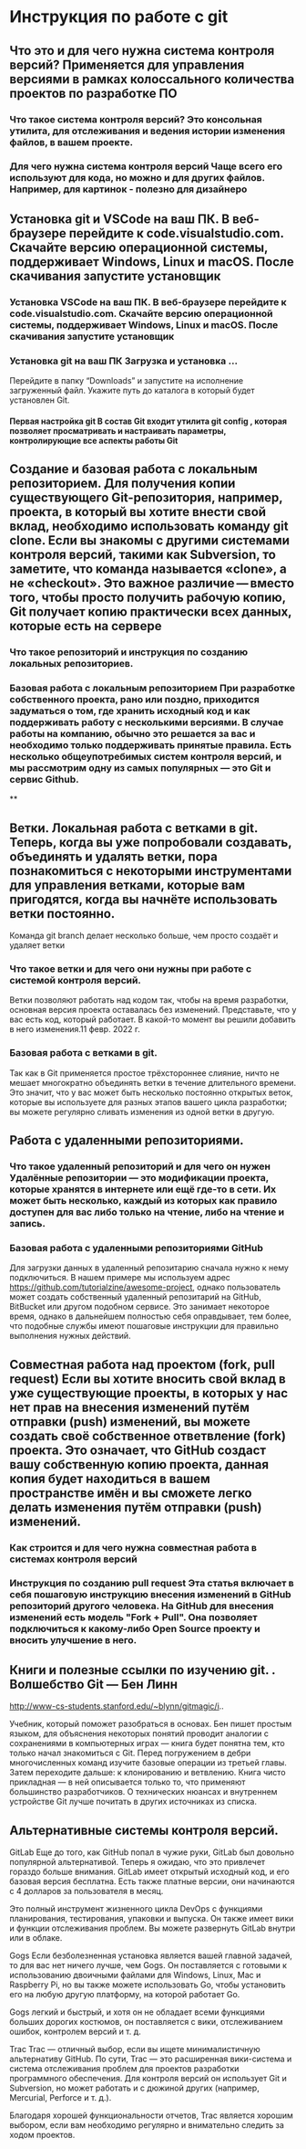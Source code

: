 # Инструкция по работе с git 

## Что это и для чего нужна система контроля версий?  Применяется для управления версиями в рамках колоссального количества проектов по разработке ПО

### Что такое система контроля версий? Это консольная утилита, для отслеживания и ведения истории изменения файлов, в вашем проекте.    

### Для чего нужна система контроля версий Чаще всего его используют для кода, но можно и для других файлов. Например, для картинок - полезно для дизайнеро

## Установка git и VSCode на ваш ПК. В веб-браузере перейдите к code.visualstudio.com. Скачайте версию операционной системы, поддерживает Windows, Linux и macOS. После скачивания запустите установщик

### Установка VSCode на ваш ПК. В веб-браузере перейдите к code.visualstudio.com. Скачайте версию операционной системы, поддерживает Windows, Linux и macOS. После скачивания запустите установщик

### Установка git на ваш ПК Загрузка и установка ...
Перейдите в папку “Downloads” и запустите на исполнение загруженный файл.
Укажите путь до каталога в который будет установлен Git.

#### Первая настройка git В состав Git входит утилита git config , которая позволяет просматривать и настраивать параметры, контролирующие все аспекты работы Git

## Создание и базовая работа с локальным репозиторием. Для получения копии существующего Git-репозитория, например, проекта, в который вы хотите внести свой вклад, необходимо использовать команду git clone. Если вы знакомы с другими системами контроля версий, такими как Subversion, то заметите, что команда называется «clone», а не «checkout». Это важное различие — вместо того, чтобы просто получить рабочую копию, Git получает копию практически всех данных, которые есть на сервере

### Что такое репозиторий и инструкция по созданию локальных репозиториев.

### Базовая работа с локальным репозиторием При разработке собственного проекта, рано или поздно, приходится задуматься о том, где хранить исходный код и как поддерживать работу с несколькими версиями. В случае работы на компанию, обычно это решается за вас и необходимо только поддерживать принятые правила. Есть несколько общеупотребимых систем контроля версий, и мы рассмотрим одну из самых популярных — это Git и сервис Github.
**

## Ветки. Локальная работа с ветками в git. Теперь, когда вы уже попробовали создавать, объединять и удалять ветки, пора познакомиться с некоторыми инструментами для управления ветками, которые вам пригодятся, когда вы начнёте использовать ветки постоянно.

Команда git branch делает несколько больше, чем просто создаёт и удаляет ветки

### Что такое ветки и для чего они нужны при работе с системой контроля версий.
Ветки позволяют работать над кодом так, чтобы на время разработки, основная версия проекта оставалась без изменений. Представьте, что у вас есть код, который работает. В какой-то момент вы решили добавить в него изменения.11 февр. 2022 г.

### Базовая работа с ветками в git.
Так как в Git применяется простое трёхстороннее слияние, ничто не мешает многократно объединять ветки в течение длительного времени. Это значит, что у вас может быть несколько постоянно открытых веток, которые вы используете для разных этапов вашего цикла разработки; вы можете регулярно сливать изменения из одной ветки в другую.
## Работа с удаленными репозиториями.

### Что такое удаленный репозиторий и для чего он нужен Удалённые репозитории — это модификации проекта, которые хранятся в интернете или ещё где-то в сети. Их может быть несколько, каждый из которых как правило доступен для вас либо только на чтение, либо на чтение и запись.

### Базовая работа с удаленными репозиториями GitHub
Для загрузки данных в удаленный репозитарию сначала нужно к нему подключиться. В нашем примере мы используем адрес https://github.com/tutorialzine/awesome-project, однако пользователь может создать собственный удаленный репозитарий на GitHub, BitBucket или другом подобном сервисе. Это занимает некоторое время, однако в дальнейшем полностью себя оправдывает, тем более, что подобные службы имеют пошаговые инструкции для правильно выполнения нужных действий.

## Совместная работа над проектом (fork, pull request) Если вы хотите вносить свой вклад в уже существующие проекты, в которых у нас нет прав на внесения изменений путём отправки (push) изменений, вы можете создать своё собственное ответвление (fork) проекта. Это означает, что GitHub создаст вашу собственную копию проекта, данная копия будет находиться в вашем пространстве имён и вы сможете легко делать изменения путём отправки (push) изменений.

### Как строится и для чего нужна совместная работа в системах контроля версий

### Инструкция по созданию pull request Эта статья включает в себя пошаговую инструкцию внесения изменений в GitHub репозиторий другого человека. На GitHub для внесения изменений есть модель "Fork + Pull".  Она позволяет подключиться к какому-либо Open Source проекту и вносить улучшение в него.

## Книги и полезные ссылки по изучению git. . Волшебство Git — Бен Линн
http://www-cs-students.stanford.edu/~blynn/gitmagic/i..

Учебник, который поможет разобраться в основах. Бен пишет простым языком, для объяснения некоторых понятий проводит аналогии с сохранениями в компьютерных играх — книга будет понятна тем, кто только начал знакомиться с Git. Перед погружением в дебри многочисленных команд изучите базовые операции из третьей главы. Затем переходите дальше: к клонированию и ветвлению. Книга чисто прикладная — в ней описывается только то, что применяют большинство разработчиков. О технических нюансах и внутреннем устройстве Git лучше почитать в других источниках из списка.

## Альтернативные системы контроля версий.
GitLab
Еще до того, как GitHub попал в чужие руки, GitLab был довольно популярной альтернативой. Теперь я ожидаю, что это привлечет гораздо больше внимания. GitLab имеет открытый исходный код, и его базовая версия бесплатна. Есть также платные версии, они начинаются с 4 долларов за пользователя в месяц.

Это полный инструмент жизненного цикла DevOps с функциями планирования, тестирования, упаковки и выпуска. Он также имеет вики и функции отслеживания проблем. Вы можете развернуть GitLab внутри или в облаке.

Gogs
Если безболезненная установка является вашей главной задачей, то для вас нет ничего лучше, чем Gogs. Он поставляется с готовыми к использованию двоичными файлами для Windows, Linux, Mac и Raspberry Pi, но вы также можете использовать Go, чтобы установить его на любую другую платформу, на которой работает Go.

Gogs легкий и быстрый, и хотя он не обладает всеми функциями больших дорогих костюмов, он поставляется с вики, отслеживанием ошибок, контролем версий и т. д.

Trac
Trac — отличный выбор, если вы ищете минималистичную альтернативу GitHub. По сути, Trac — это расширенная вики-система и система отслеживания проблем для проектов разработки программного обеспечения. Для контроля версий он использует Git и Subversion, но может работать и с дюжиной других (например, Mercurial, Perforce и т. д.).

Благодаря хорошей функциональности отчетов, Trac является хорошим выбором, если вам необходимо регулярно и внимательно следить за ходом проектов.
